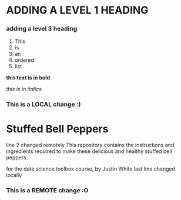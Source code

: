 # ADDING A LEVEL 1 HEADING

### adding a level 3 heading

1. This
2. is
3. an
4. ordered
5. list

**this text is in bold**

*this is in italics*

### This is a LOCAL change :)
# Stuffed Bell Peppers
line 2 changed remotely
This repository contains the instructions and ingredients required to make these delicious and healthy stuffed bell peppers.


for the data science toolbox course, by Justin White
last line changed locally
### This is a REMOTE change :O
